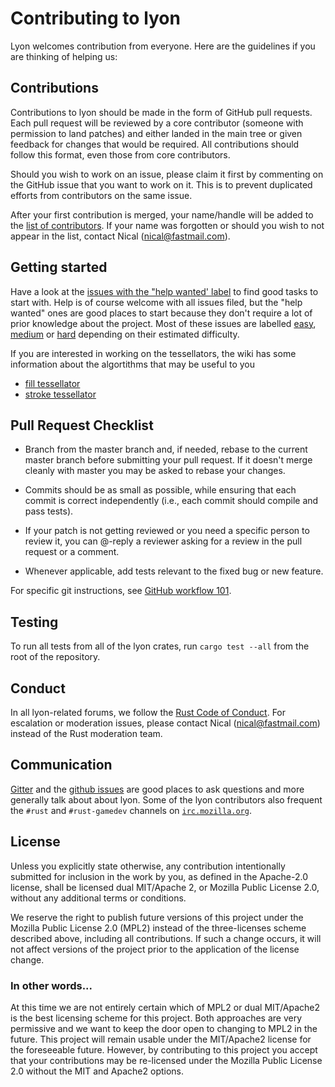 # Contributing to lyon

Lyon welcomes contribution from everyone. Here are the guidelines if you are
thinking of helping us:

## Contributions

Contributions to lyon should be made in the form of GitHub pull requests.
Each pull request will be reviewed by a core contributor (someone with
permission to land patches) and either landed in the main tree or
given feedback for changes that would be required.
All contributions should follow this format, even those from core contributors.

Should you wish to work on an issue, please claim it first by commenting on
the GitHub issue that you want to work on it. This is to prevent duplicated
efforts from contributors on the same issue.

After your first contribution is merged, your name/handle will be added to the [list
of contributors](https://github.com/nical/lyon/wiki/Contributors). If your name
was forgotten or should you wish to not appear in the list, contact Nical (nical@fastmail.com).

## Getting started

Have a look at the [issues with the "help wanted' label](https://github.com/nical/lyon/issues?q=is%3Aissue+is%3Aopen+label%3A%22help+wanted%22) to find
good tasks to start with. Help is of course welcome with all issues filed, but
the "help wanted" ones are good places to start because they don't require a lot
of prior knowledge about the project. Most of these issues are labelled
[easy](https://github.com/nical/lyon/issues?q=is%3Aissue+is%3Aopen+label%3Aeasy),
[medium](https://github.com/nical/lyon/issues?q=is%3Aissue+is%3Aopen+label%3Amedium) or
[hard](https://github.com/nical/lyon/issues?q=is%3Aissue+is%3Aopen+label%3Ahard) depending
on their estimated difficulty.

If you are interested in working on the tessellators, the wiki has some information
about the algortithms that may be useful to you

 - [fill tessellator](https://github.com/nical/lyon/wiki/Tessellator)
 - [stroke tessellator](https://github.com/nical/lyon/wiki/Stroke-tessellation)

## Pull Request Checklist

- Branch from the master branch and, if needed, rebase to the current master
  branch before submitting your pull request. If it doesn't merge cleanly with
  master you may be asked to rebase your changes.

- Commits should be as small as possible, while ensuring that each commit is
  correct independently (i.e., each commit should compile and pass tests).

- If your patch is not getting reviewed or you need a specific person to review
  it, you can @-reply a reviewer asking for a review in the pull request or a
  comment.

- Whenever applicable, add tests relevant to the fixed bug or new feature.

For specific git instructions, see [GitHub workflow 101](https://github.com/servo/servo/wiki/Github-workflow).

## Testing

To run all tests from all of the lyon crates, run `cargo test --all` from the root of the repository.

## Conduct

In all lyon-related forums, we follow the [Rust Code of Conduct](http://www.rust-lang.org/conduct.html).
For escalation or moderation issues, please contact Nical (nical@fastmail.com) instead of the Rust moderation team.

## Communication

[Gitter](https://gitter.im/lyon-rs/Lobby) and the [github issues](https://github.com/nical/lyon/issues) are good places to ask questions and more generally talk about about lyon. Some of the lyon contributors also frequent the `#rust` and `#rust-gamedev` channels on [`irc.mozilla.org`](https://wiki.mozilla.org/IRC).

## License

Unless you explicitly state otherwise, any contribution intentionally submitted for inclusion in the work by you, as defined in the Apache-2.0 license, shall be licensed dual MIT/Apache 2, or Mozilla Public License 2.0, without any additional terms or conditions.

We reserve the right to publish future versions of this project under the Mozilla Public License 2.0 (MPL2) instead of the three-licenses scheme described above, including all contributions.
If such a change occurs, it will not affect versions of the project prior to the application of the license change.

### In other words...

At this time we are not entirely certain which of MPL2 or dual MIT/Apache2 is the best licensing scheme for this project. Both approaches are very permissive and we want to keep the door open to changing to MPL2 in the future.
This project will remain usable under the MIT/Apache2 license for the foreseeable future. However, by contributing to this project you accept that your contributions may be re-licensed under the Mozilla Public License 2.0 without the MIT and Apache2 options.
